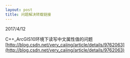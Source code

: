 ```yaml
---
layout: post
title: 问题解决转载链接
---
```


2017/4/12

C++_ArcGIS10环境下读写中文属性值的问题 
[http://blog.csdn.net/very_caiing/article/details/9762063](http://blog.csdn.net/very_caiing/article/details/9762063)

